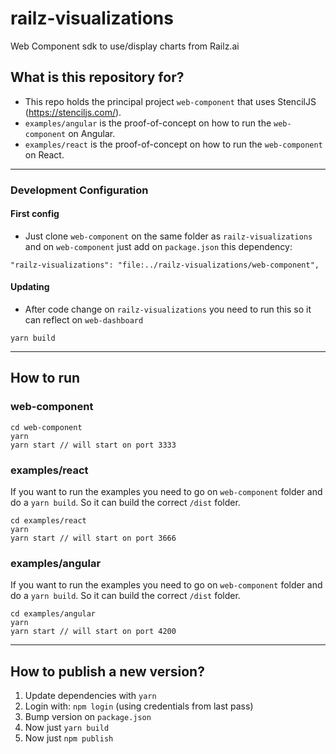 # railz-visualizations

Web Component sdk to use/display charts from Railz.ai

## What is this repository for?

- This repo holds the principal project `web-component` that uses StencilJS (https://stenciljs.com/).
- `examples/angular` is the proof-of-concept on how to run the `web-component` on Angular.
- `examples/react` is the proof-of-concept on how to run the `web-component` on React.

---

### Development Configuration

#### First config

- Just clone `web-component` on the same folder as `railz-visualizations` and on `web-component` just add on `package.json` this dependency:

```
"railz-visualizations": "file:../railz-visualizations/web-component",
```

#### Updating

- After code change on `railz-visualizations` you need to run this so it can reflect on `web-dashboard`

```
yarn build
```

---

## How to run

### web-component

```
cd web-component
yarn
yarn start // will start on port 3333
```

### examples/react

If you want to run the examples you need to go on `web-component` folder and do a `yarn build`. So it can build the correct `/dist` folder.

```
cd examples/react
yarn
yarn start // will start on port 3666
```

### examples/angular

If you want to run the examples you need to go on `web-component` folder and do a `yarn build`. So it can build the correct `/dist` folder.

```
cd examples/angular
yarn
yarn start // will start on port 4200
```

---

## How to publish a new version?

1. Update dependencies with `yarn`
2. Login with: `npm login` (using credentials from last pass)
3. Bump version on `package.json`
4. Now just `yarn build`
5. Now just `npm publish`
